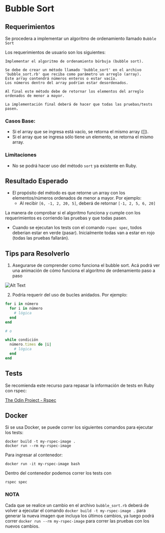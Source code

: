 # Bubble Sort

## Requerimientos

Se procedera a implementar un algoritmo de ordenamiento llamado `Bubble Sort`

Los requerimientos de usuario son los siguientes:

```
Implementar el algoritmo de ordenamiento búrbuja (bubble sort).

Se debe de crear un método llamado 'bubble_sort' en el archivo 'bubble_sort.rb' que reciba como parámetro un arreglo (array).
Este array contendrá números enteros o estar vacío.
Los números dentro del array podrían estar desordenados.

Al final este método debe de retornar los elementos del arreglo ordenados de menor a mayor.

La implementación final deberá de hacer que todas las pruebas/tests pasen.
```

### Casos Base:

- Si el array que se ingresa está vacío, se retorna el mismo array ([]).
- Si el array que se ingresa sólo tiene un elemento, se retorna el mismo array.

### Limitaciones

- No se podrá hacer uso del método `sort` ya existente en Ruby.

## Resultado Esperado

- El propósito del método es que retorne un array con los elementos/números ordenados de menor
a mayor. Por ejemplo:
  - Al recibir `[6, -1, 2, 20, 5]`, deberá de retornar `[-1, 2, 5, 6, 20]`

La manera de comprobar si el algoritmo funciona y cumple con los requerimientos es corriendo las pruebas y que todas pasen.

- Cuando se ejecutan los tests con el comando `rspec spec`, todos deberian estar en verde (pasar).
Inicialmente todas van a estar en rojo (todas las pruebas fallarán).

## Tips para Resolverlo
1. Asegurarse de comprender como funciona el bubble sort.
Acá podrá ver una animación de cómo funciona el algoritmo de ordenamiento paso a paso

![Alt Text](https://upload.wikimedia.org/wikipedia/commons/c/c8/Bubble-sort-example-300px.gif)

2. Podría requerir del uso de bucles anidados. Por ejemplo:

```rb
for i in número
  for i in número
    # lógica
  end
end

# o

while condición
  número.times do |i|
    # lógica
  end
end
```

## Tests

Se recomienda este recurso para repasar la información de tests en Ruby con rspec:

[The Odin Project - Rspec](https://www.theodinproject.com/lessons/ruby-introduction-to-rspec)

## Docker

Si se usa Docker, se puede correr los siguientes comandos para ejecutar los tests:

```
docker build -t my-rspec-image .
docker run --rm my-rspec-image
```

Para ingresar al contenedor:

```
docker run -it my-rspec-image bash
```

Dentro del contenedor podemos correr los tests con
```
rspec spec
```

### NOTA
Cada que se realice un cambio en el archivo `bubble_sort.rb` deberá de volver a ejecutar el comando
`docker build -t my-rspec-image .` para generar la nueva imagen que incluya los últimos cambios, ya luego podrá correr `docker run --rm my-rspec-image` para correr las pruebas con los nuevos cambios.